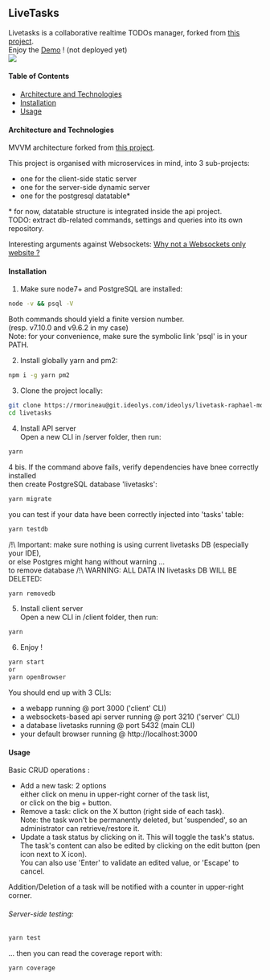 ## LiveTasks

Livetasks is a collaborative realtime TODOs manager, forked from [this project](https://github.com/DonoSybrix/TodoList).  
Enjoy the [Demo]() ! (not deployed yet)  
![](https://git.ideolys.com/ideolys/livetask-raphael-morineau/blob/master/Capture.png)

#### Table of Contents
- [Architecture and Technologies](#Architecture-and-Technologies)
- [Installation](#Installation)
- [Usage](#Usage)


#### Architecture and Technologies
MVVM architecture forked from [this project](https://github.com/DonoSybrix/TodoList).

This project is organised with microservices in mind, into 3 sub-projects:
- one for the client-side static server
- one for the server-side dynamic server
- one for the postgresql datatable*

\* for now, datatable structure is integrated inside the api project.  
TODO: extract db-related commands, settings and queries into its own repository.

Interesting arguments against Websockets: [Why not a Websockets only website ?](http://stackoverflow.com/questions/4852702/do-html-websockets-maintain-an-open-connection-for-each-client-does-this-scale)

#### Installation
1. Make sure node7+ and PostgreSQL are installed:
```sh
node -v && psql -V
```
Both commands should yield a finite version number.  
(resp. v7.10.0 and v9.6.2 in my case)  
Note: for your convenience, make sure the symbolic link 'psql' is in your PATH.


2. Install globally yarn and pm2:  
```sh
npm i -g yarn pm2
```


3. Clone the project locally:
```sh
git clone https://rmorineau@git.ideolys.com/ideolys/livetask-raphael-morineau.git livetasks
cd livetasks
```


4. Install API server  
Open a new CLI in /server folder, then run:
```sh
yarn
```
4 bis. If the command above fails, verify dependencies have bnee correctly installed  
then create PostgreSQL database 'livetasks':
```sh
yarn migrate
```
you can test if your data have been correctly injected into 'tasks' table:
```sh
yarn testdb
```

/!\ Important: make sure nothing is using current livetasks DB (especially your IDE),  
or else Postgres might hang without warning ...  
to remove database /!\ WARNING: ALL DATA IN livetasks DB WILL BE DELETED:
```sh
yarn removedb
```


5. Install client server  
Open a new CLI in /client folder, then run:
```sh
yarn
```


6. Enjoy !
```sh
yarn start
or
yarn openBrowser
```

You should end up with 3 CLIs:
- a webapp running @ port 3000 ('client' CLI)
- a websockets-based api server running @ port 3210 ('server' CLI)
- a database livetasks running @ port 5432 (main CLI)
- your default browser running @ http://localhost:3000


#### Usage
Basic CRUD operations :
- Add a new task: 2 options  
either click on menu in upper-right corner of the task list,  
or click on the big + button.
- Remove a task: click on the X button (right side of each task).  
Note: the task won't be permanently deleted, but 'suspended', so an administrator can retrieve/restore it.
- Update a task status by clicking on it. This will toggle the task's status.  
The task's content can also be edited by clicking on the edit button (pen icon next to X icon).  
You can also use 'Enter' to validate an edited value, or 'Escape' to cancel.

Addition/Deletion of a task will be notified with a counter in upper-right corner.

###### Server-side testing:
```sh
yarn test
```
... then you can read the coverage report with:
```sh
yarn coverage
```
